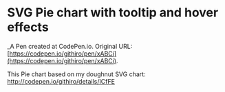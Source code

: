 # SVG Pie chart with tooltip and hover effects
 _A Pen created at CodePen.io. Original URL: [https://codepen.io/githiro/pen/xABCi](https://codepen.io/githiro/pen/xABCi).

 This Pie chart based on my doughnut SVG chart:  http://codepen.io/githiro/details/ICfFE